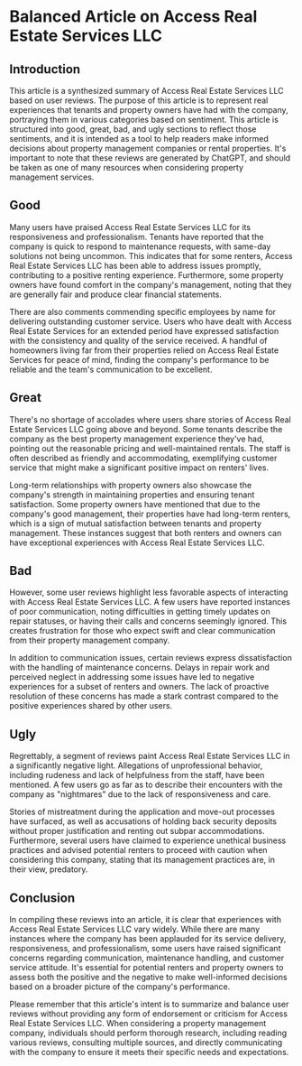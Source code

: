 # Balanced Article on Access Real Estate Services LLC

## Introduction
This article is a synthesized summary of Access Real Estate Services LLC based on user reviews. The purpose of this article is to represent real experiences that tenants and property owners have had with the company, portraying them in various categories based on sentiment. This article is structured into good, great, bad, and ugly sections to reflect those sentiments, and it is intended as a tool to help readers make informed decisions about property management companies or rental properties. It's important to note that these reviews are generated by ChatGPT, and should be taken as one of many resources when considering property management services.

## Good
Many users have praised Access Real Estate Services LLC for its responsiveness and professionalism. Tenants have reported that the company is quick to respond to maintenance requests, with same-day solutions not being uncommon. This indicates that for some renters, Access Real Estate Services LLC has been able to address issues promptly, contributing to a positive renting experience. Furthermore, some property owners have found comfort in the company's management, noting that they are generally fair and produce clear financial statements.

There are also comments commending specific employees by name for delivering outstanding customer service. Users who have dealt with Access Real Estate Services for an extended period have expressed satisfaction with the consistency and quality of the service received. A handful of homeowners living far from their properties relied on Access Real Estate Services for peace of mind, finding the company's performance to be reliable and the team's communication to be excellent.

## Great
There's no shortage of accolades where users share stories of Access Real Estate Services LLC going above and beyond. Some tenants describe the company as the best property management experience they've had, pointing out the reasonable pricing and well-maintained rentals. The staff is often described as friendly and accommodating, exemplifying customer service that might make a significant positive impact on renters' lives.

Long-term relationships with property owners also showcase the company's strength in maintaining properties and ensuring tenant satisfaction. Some property owners have mentioned that due to the company's good management, their properties have had long-term renters, which is a sign of mutual satisfaction between tenants and property management. These instances suggest that both renters and owners can have exceptional experiences with Access Real Estate Services LLC.

## Bad
However, some user reviews highlight less favorable aspects of interacting with Access Real Estate Services LLC. A few users have reported instances of poor communication, noting difficulties in getting timely updates on repair statuses, or having their calls and concerns seemingly ignored. This creates frustration for those who expect swift and clear communication from their property management company.

In addition to communication issues, certain reviews express dissatisfaction with the handling of maintenance concerns. Delays in repair work and perceived neglect in addressing some issues have led to negative experiences for a subset of renters and owners. The lack of proactive resolution of these concerns has made a stark contrast compared to the positive experiences shared by other users.

## Ugly
Regrettably, a segment of reviews paint Access Real Estate Services LLC in a significantly negative light. Allegations of unprofessional behavior, including rudeness and lack of helpfulness from the staff, have been mentioned. A few users go as far as to describe their encounters with the company as "nightmares" due to the lack of responsiveness and care.

Stories of mistreatment during the application and move-out processes have surfaced, as well as accusations of holding back security deposits without proper justification and renting out subpar accommodations. Furthermore, several users have claimed to experience unethical business practices and advised potential renters to proceed with caution when considering this company, stating that its management practices are, in their view, predatory.

## Conclusion
In compiling these reviews into an article, it is clear that experiences with Access Real Estate Services LLC vary widely. While there are many instances where the company has been applauded for its service delivery, responsiveness, and professionalism, some users have raised significant concerns regarding communication, maintenance handling, and customer service attitude. It's essential for potential renters and property owners to assess both the positive and the negative to make well-informed decisions based on a broader picture of the company's performance.

Please remember that this article's intent is to summarize and balance user reviews without providing any form of endorsement or criticism for Access Real Estate Services LLC. When considering a property management company, individuals should perform thorough research, including reading various reviews, consulting multiple sources, and directly communicating with the company to ensure it meets their specific needs and expectations.